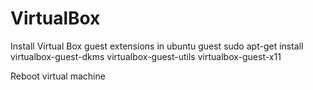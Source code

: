 # VirtualBox


Install Virtual Box guest extensions in ubuntu guest
sudo apt-get install virtualbox-guest-dkms virtualbox-guest-utils virtualbox-guest-x11


Reboot virtual machine
